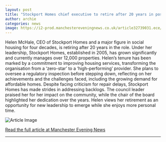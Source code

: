 ```yaml
---
layout: post
title: "Stockport Homes chief executive to retire after 20 years in post"
author: archie
categories: news
image: https://i2-prod.manchestereveningnews.co.uk/article32739031.ece/ALTERNATES/s1200/0_JS369659558.jpg
---
```

Helen McHale, CEO of Stockport Homes and a major figure in social housing for four decades, is retiring after 20 years in the role. Under her leadership, Stockport Homes, established in 2005, has grown significantly and currently manages over 12,000 properties. Helen’s tenure has been marked by a commitment to improving housing services, transforming the organisation from a ‘zero-star’ to a ‘high-performing’ provider. She plans to oversee a regulatory inspection before stepping down, reflecting on her achievements and the challenges faced, including the growing demand for affordable homes. Despite facing criticism for repair delays, Stockport Homes has made strides in addressing backlogs. The council leader praised her for her impact on the community, while the chair of the board highlighted her dedication over the years. Helen views her retirement as an opportunity for new leadership to emerge while she enjoys more personal time.

![Article Image](https://i2-prod.manchestereveningnews.co.uk/article32739031.ece/ALTERNATES/s1200/0_JS369659558.jpg)

[Read the full article at Manchester Evening News](https://www.manchestereveningnews.co.uk/news/greater-manchester-news/stockport-homes-chief-executive-retire-32738997)

---
